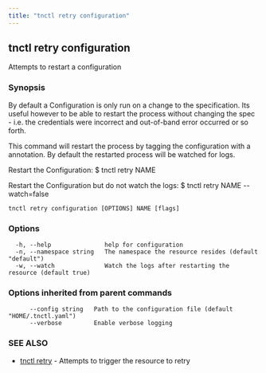 ```yaml
---
title: "tnctl retry configuration"
---
```

## tnctl retry configuration

Attempts to restart a configuration

### Synopsis


By default a Configuration is only run on a change to the specification. Its
useful however to be able to restart the process without changing the
spec - i.e. the credentials were incorrect and out-of-band error occurred or
so forth.

This command will restart the process by tagging the configuration with a
annotation. By default the restarted process will be watched for logs.

Restart the Configuration:
$ tnctl retry NAME

Restart the Configuration but do not watch the logs:
$ tnctl retry NAME --watch=false


```
tnctl retry configuration [OPTIONS] NAME [flags]
```

### Options

```
  -h, --help               help for configuration
  -n, --namespace string   The namespace the resource resides (default "default")
  -w, --watch              Watch the logs after restarting the resource (default true)
```

### Options inherited from parent commands

```
      --config string   Path to the configuration file (default "HOME/.tnctl.yaml")
      --verbose         Enable verbose logging
```

### SEE ALSO

* [tnctl retry](../tnctl_retry)	 - Attempts to trigger the resource to retry

